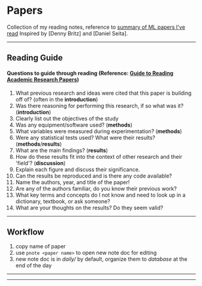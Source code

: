 # Papers

Collection of my reading notes, reference to [summary of ML papers I've read](https://github.com/kweonwooj/papers)
Inspired by [Denny Britz] and [Daniel Seita].

<!--- *********************************************************************************************************************************************** --->
--- 
## Reading Guide 

#### Questions to guide through reading (Reference: [Guide to Reading Academic Research Papers](https://towardsdatascience.com/guide-to-reading-academic-research-papers-c69c21619de6))

1. What previous research and ideas were cited that this paper is building off of? (often in the **introduction**)
2. Was there reasoning for performing this research, if so what was it? (**introduction**)
3. Clearly list out the objectives of the study
4. Was any equipment/software used? (**methods**)
5. What variables were measured during experimentation? (**methods**)
6. Were any statistical tests used? What were their results? (**methods**/**results**)
7. What are the main findings? (**results**)
8. How do these results fit into the context of other research and their 'field'? (**discussion**)
9. Explain each figure and discuss their significance.
10. Can the results be reproduced and is there any code available?
11. Name the authors, year, and title of the paper!
12. Are any of the authors familiar, do you know their previous work? 
13. What key terms and concepts do I not know and need to look up in a dictionary, textbook, or ask someone?
14. What are your thoughts on the results? Do they seem valid?


<!--- *********************************************************************************************************************************************** --->
--- 
## Workflow 

1. copy name of paper 
2. use `pnote <paper name>` to open new note doc for editing 
3. new note doc is in *daily/* by default, organize them to *database* at the end of the day 


<!--- *********************************************************************************************************************************************** --->
--- 




<!--- *********************************************************************************************************************************************** --->
--- 
[1]:https://blog.acolyer.org/about/
[2]:https://github.com/dennybritz/deeplearning-papernotes
